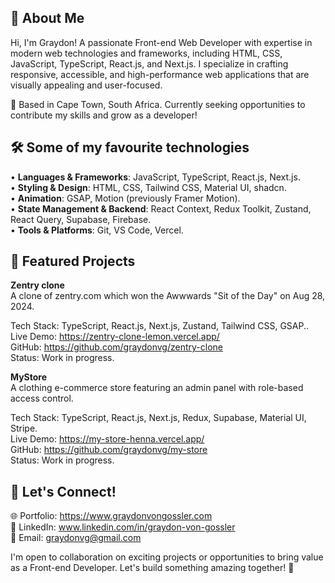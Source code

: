 ## 🚀 About Me
Hi, I'm Graydon! A passionate Front-end Web Developer with expertise in modern web technologies and frameworks, including HTML, CSS, JavaScript, TypeScript, React.js, and Next.js. I specialize in crafting responsive, accessible, and high-performance web applications that are visually appealing and user-focused.

📍 Based in Cape Town, South Africa. Currently seeking opportunities to contribute my skills and grow as a developer!

## 🛠️ Some of my favourite technologies
•	**Languages & Frameworks**: JavaScript, TypeScript, React.js, Next.js.  
•	**Styling & Design**: HTML, CSS, Tailwind CSS, Material UI, shadcn.  
•	**Animation**: GSAP, Motion (previously Framer Motion).    
•	**State Management & Backend**: React Context, Redux Toolkit, Zustand, React Query, Supabase, Firebase.  
•	**Tools & Platforms**: Git, VS Code, Vercel.  

## 🌟 Featured Projects
**Zentry clone**  
A clone of zentry.com which won the Awwwards "Sit of the Day" on Aug 28, 2024.

Tech Stack: TypeScript, React.js, Next.js, Zustand, Tailwind CSS, GSAP..   
Live Demo: https://zentry-clone-lemon.vercel.app/  
GitHub: https://github.com/graydonvg/zentry-clone  
Status: Work in progress.

**MyStore**  
A clothing e-commerce store featuring an admin panel with role-based access control. 

Tech Stack: TypeScript, React.js, Next.js, Redux, Supabase, Material UI, Stripe.   
Live Demo: https://my-store-henna.vercel.app/  
GitHub: https://github.com/graydonvg/my-store  
Status: Work in progress.

## 💌 Let's Connect!
🌐 Portfolio: https://www.graydonvongossler.com  
💼 LinkedIn: www.linkedin.com/in/graydon-von-gossler  
📧 Email: graydonvg@gmail.com  

I'm open to collaboration on exciting projects or opportunities to bring value as a Front-end Developer. Let's build something amazing together! 🚀
